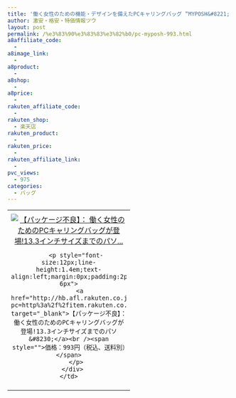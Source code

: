 ```yaml
---
title: '働く女性のための機能・デザインを備えたPCキャリングバッグ “MYPOSH&#8221; 特価993円！'
author: 激安・格安・特価情報ツウ
layout: post
permalink: /%e3%83%90%e3%83%83%e3%82%b0/pc-myposh-993.html
a8affiliate_code:
  - 
a8image_link:
  - 
a8product:
  - 
a8shop:
  - 
a8price:
  - 
rakuten_affiliate_code:
  - 
rakuten_shop:
  - 楽天店
rakuten_product:
  - 
rakuten_price:
  - 
rakuten_affiliate_link:
  - 
pvc_views:
  - 975
categories:
  - バッグ
---
```

<table border="0" cellpadding="0" cellspacing="0">
  <tr>
    <td valign="top">
      <div style="border:1px none;margin:0px;padding:6px 0px;width:260px;text-align:center;float:left">
        <a href="http://hb.afl.rakuten.co.jp/hgc/04914ba7.10ed122b.04914ba8.092f1a7b/?pc=http%3a%2f%2fitem.rakuten.co.jp%2fwakeari%2f4953103928008%2f%3fscid%3daf_link_tbl&m=http%3a%2f%2fm.rakuten.co.jp%2fwakeari%2fi%2f10016155%2f" target="_blank"><img src="http://hbb.afl.rakuten.co.jp/hgb/?pc=http%3a%2f%2fthumbnail.image.rakuten.co.jp%2f%400_mall%2fwakeari%2fcabinet%2f200_5%2fbm-fe01pnl_01.jpg%3f_ex%3d240x240&m=http%3a%2f%2fthumbnail.image.rakuten.co.jp%2f%400_mall%2fwakeari%2fcabinet%2f200_5%2fbm-fe01pnl_01.jpg" alt="【パッケージ不良】： 働く女性のためのPCキャリングバッグが登場!13.3インチサイズまでのパソ..." border="0" style="margin:0px;padding:0px" /></a> 
        
        <p style="font-size:12px;line-height:1.4em;text-align:left;margin:0px;padding:2px 6px">
          <a href="http://hb.afl.rakuten.co.jp/hgc/04914ba7.10ed122b.04914ba8.092f1a7b/?pc=http%3a%2f%2fitem.rakuten.co.jp%2fwakeari%2f4953103928008%2f%3fscid%3daf_link_tbl&m=http%3a%2f%2fm.rakuten.co.jp%2fwakeari%2fi%2f10016155%2f" target="_blank">【パッケージ不良】： 働く女性のためのPCキャリングバッグが登場!13.3インチサイズまでのパソ&#8230;</a><br /><span style="">価格：993円（税込、送料別）</span>
        </p>
      </div>
    </td>
  </tr>
</table>